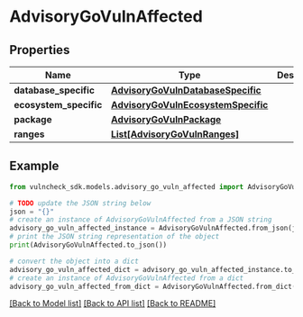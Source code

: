 # AdvisoryGoVulnAffected


## Properties

Name | Type | Description | Notes
------------ | ------------- | ------------- | -------------
**database_specific** | [**AdvisoryGoVulnDatabaseSpecific**](AdvisoryGoVulnDatabaseSpecific.md) |  | [optional] 
**ecosystem_specific** | [**AdvisoryGoVulnEcosystemSpecific**](AdvisoryGoVulnEcosystemSpecific.md) |  | [optional] 
**package** | [**AdvisoryGoVulnPackage**](AdvisoryGoVulnPackage.md) |  | [optional] 
**ranges** | [**List[AdvisoryGoVulnRanges]**](AdvisoryGoVulnRanges.md) |  | [optional] 

## Example

```python
from vulncheck_sdk.models.advisory_go_vuln_affected import AdvisoryGoVulnAffected

# TODO update the JSON string below
json = "{}"
# create an instance of AdvisoryGoVulnAffected from a JSON string
advisory_go_vuln_affected_instance = AdvisoryGoVulnAffected.from_json(json)
# print the JSON string representation of the object
print(AdvisoryGoVulnAffected.to_json())

# convert the object into a dict
advisory_go_vuln_affected_dict = advisory_go_vuln_affected_instance.to_dict()
# create an instance of AdvisoryGoVulnAffected from a dict
advisory_go_vuln_affected_from_dict = AdvisoryGoVulnAffected.from_dict(advisory_go_vuln_affected_dict)
```
[[Back to Model list]](../README.md#documentation-for-models) [[Back to API list]](../README.md#documentation-for-api-endpoints) [[Back to README]](../README.md)


